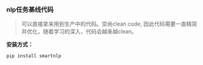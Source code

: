 ### nlp任务基线代码

> 可以直接拿来用到生产中的代码。崇尚clean code, 因此代码需要一直精简并优化，随着学习的深入，代码会越来越clean。

**安装方式：**

```shell script
pip install smartnlp
```

